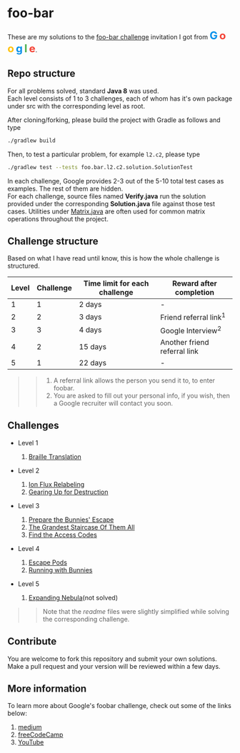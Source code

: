 # foo-bar

These are my solutions to the [foo-bar challenge](#more-information) invitation
I got from
<span style="color: #0091ea; font-weight:bold; font-size: x-large">G</span>
<span style="color: #f44336; font-weight:bold; font-size: x-large">o</span>
<span style="color: #ffc107; font-weight:bold; font-size: x-large">o</span>
<span style="color: #0091ea; font-weight:bold; font-size: x-large">g</span>
<span style="color: #4caf50; font-weight:bold; font-size: x-large">l</span>
<span style="color: #f44336; font-weight:bold; font-size: x-large">e</span>.

## Repo structure

For all problems solved, standard **Java 8** was used.  
Each level consists of 1 to 3 challenges, each of whom
has it's own package under src with the corresponding level as root.

After cloning/forking, please build the project with Gradle as follows
and type

```bash
./gradlew build
```

Then, to test a particular problem, for example `l2.c2`, please type

<!-- TODO -->
```bash
./gradlew test --tests foo.bar.l2.c2.solution.SolutionTest
``` 

In each challenge, Google provides 2-3 out of the 5-10 total
test cases as examples. The rest of them are hidden.  
For each challenge, source files named **Verify.java**
run the solution provided under the corresponding
**Solution.java** file against those test cases.
Utilities under [Matrix.java](./src/main/java/foo/bar/utils/Matrix.java) are often used
for common matrix operations throughout the project.

## Challenge structure

Based on what I have read until know, this is how the whole challenge
is structured.

| Level | Challenge | Time limit **for each challenge** | Reward after completion             |
|-------|-----------|-----------------------------------|-------------------------------------|
| 1     | 1         | 2 days                            | -                                   |
| 2     | 2         | 3 days                            | Friend referral link<sup>1</sup>    |
| 3     | 3         | 4 days                            | Google Interview<sup>2</sup>        |
| 4     | 2         | 15 days                           | Another friend referral link        |
| 5     | 1         | 22 days                           | -                                   |

>> 1. A referral link allows the person you send it to, to enter foobar.
>> 2. You are asked to fill out your personal info, if you wish, then
 a Google recruiter will contact you soon.

## Challenges

* Level 1

  1. [Braille Translation](./src/main/java/foo/bar/l1/readme.txt)

* Level 2
  1. [Ion Flux Relabeling](./src/main/java/foo/bar/l2/c1/readme.txt)
  2. [Gearing Up for Destruction](./src/main/java/foo/bar/l2/c2/readme.txt)

* Level 3

  1. [Prepare the Bunnies' Escape](./src/main/java/foo/bar/l3/c1/readme.txt)
  2. [The Grandest Staircase Of Them All](./src/main/java/foo/bar/l3/c2/readme.txt)
  3. [Find the Access Codes](./src/main/java/foo/bar/l3/c3/readme.txt)

* Level 4

  1. [Escape Pods](./src/main/java/foo/bar/l4/c1/readme.txt)
  2. [Running with Bunnies](./src/main/java/foo/bar/l4/c2/readme.txt)

* Level 5

  1. [Expanding Nebula](./src/main/java/foo/bar/l5/readme.txt)(not solved)

>> Note that the *readme* files were slightly simplified
while solving the corresponding challenge.

## Contribute

You are welcome to fork this repository and submit your own solutions.
Make a pull request and your version will be reviewed within a few days.

## More information

To learn more about Google's foobar challenge,
check out some of the links below:

1. [medium](https://medium.com/chingu/my-experience-with-the-google-foobar-challenge-and-tips-on-what-to-do-if-you-get-it-9848d31d3d20)
2. [freeCodeCamp](https://www.freecodecamp.org/news/the-foobar-challenge-googles-hidden-test-for-developers-ed8027c1184/)
3. [YouTube](https://www.youtube.com/watch?v=FHQAj9iYPg0)
